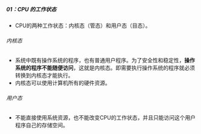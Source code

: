 ##### 01：CPU 的工作状态

- CPU的两种工作状态：内核态（管态）和用户态（目态）。

###### 内核态

- 系统中既有操作系统的程序，也有普通用户程序。为了安全性和稳定性，**操作系统的程序不能随便访问**，这就是内核态。即需要执行操作系统的程序就必须转换到内核态才能执行。
- 内核态可以使用计算机所有的硬件资源。

###### 用户态

- 不能直接使用系统资源，也不能改变CPU的工作状态，并且只能访问这个用户程序自己的存储空间。